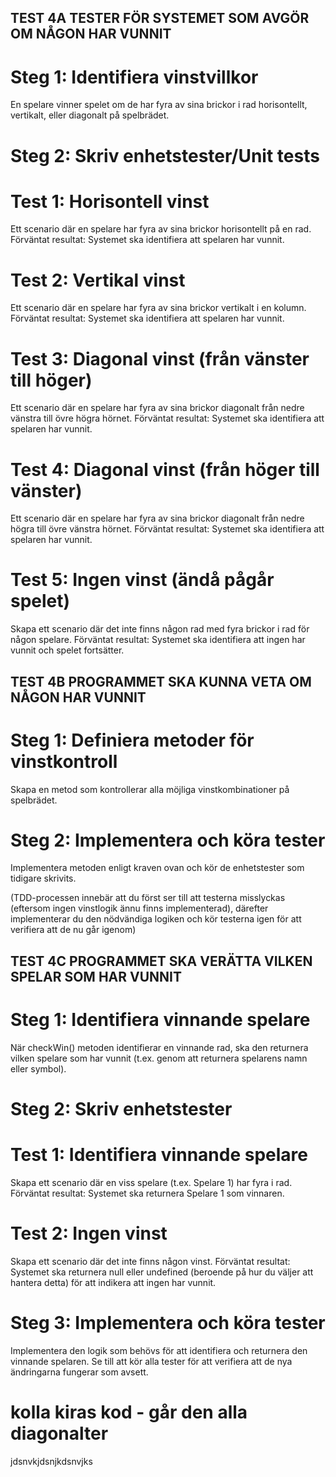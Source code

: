 ## TEST 4A TESTER FÖR SYSTEMET SOM AVGÖR OM NÅGON HAR VUNNIT

# Steg 1: Identifiera vinstvillkor

En spelare vinner spelet om de har fyra av sina brickor i rad horisontellt, vertikalt, eller diagonalt på spelbrädet.

# Steg 2: Skriv enhetstester/Unit tests

# Test 1: Horisontell vinst
Ett scenario där en spelare har fyra av sina brickor horisontellt på en rad.
Förväntat resultat: Systemet ska identifiera att spelaren har vunnit.

# Test 2: Vertikal vinst
Ett scenario där en spelare har fyra av sina brickor vertikalt i en kolumn.
Förväntat resultat: Systemet ska identifiera att spelaren har vunnit.

# Test 3: Diagonal vinst (från vänster till höger)
Ett scenario där en spelare har fyra av sina brickor diagonalt från nedre vänstra till övre högra hörnet.
Förväntat resultat: Systemet ska identifiera att spelaren har vunnit.

# Test 4: Diagonal vinst (från höger till vänster)
Ett scenario där en spelare har fyra av sina brickor diagonalt från nedre högra till övre vänstra hörnet.
Förväntat resultat: Systemet ska identifiera att spelaren har vunnit.

# Test 5: Ingen vinst (ändå pågår spelet)
Skapa ett scenario där det inte finns någon rad med fyra brickor i rad för någon spelare.
Förväntat resultat: Systemet ska identifiera att ingen har vunnit och spelet fortsätter.  


## TEST 4B PROGRAMMET SKA KUNNA VETA OM NÅGON HAR VUNNIT

# Steg 1: Definiera metoder för vinstkontroll
Skapa en metod som kontrollerar alla möjliga vinstkombinationer på spelbrädet.

# Steg 2: Implementera och köra tester
Implementera metoden enligt kraven ovan och kör de enhetstester som tidigare skrivits.

(TDD-processen innebär att du först ser till att testerna misslyckas (eftersom ingen vinstlogik ännu finns implementerad), därefter implementerar du den nödvändiga logiken och kör testerna igen för att verifiera att de nu går igenom)


## TEST 4C PROGRAMMET SKA VERÄTTA VILKEN SPELAR SOM HAR VUNNIT

# Steg 1: Identifiera vinnande spelare

När checkWin() metoden identifierar en vinnande rad, ska den returnera vilken spelare som har vunnit (t.ex. genom att returnera spelarens namn eller symbol).
# Steg 2: Skriv enhetstester

# Test 1: Identifiera vinnande spelare
Skapa ett scenario där en viss spelare (t.ex. Spelare 1) har fyra i rad.
Förväntat resultat: Systemet ska returnera Spelare 1 som vinnaren.
# Test 2: Ingen vinst
Skapa ett scenario där det inte finns någon vinst.
Förväntat resultat: Systemet ska returnera null eller undefined (beroende på hur du väljer att hantera detta) för att indikera att ingen har vunnit.

# Steg 3: Implementera och köra tester

Implementera den logik som behövs för att identifiera och returnera den vinnande spelaren.
Se till att kör alla tester för att verifiera att de nya ändringarna fungerar som avsett.



# kolla kiras kod - går den alla diagonalter 

jdsnvkjdsnjkdsnvjks